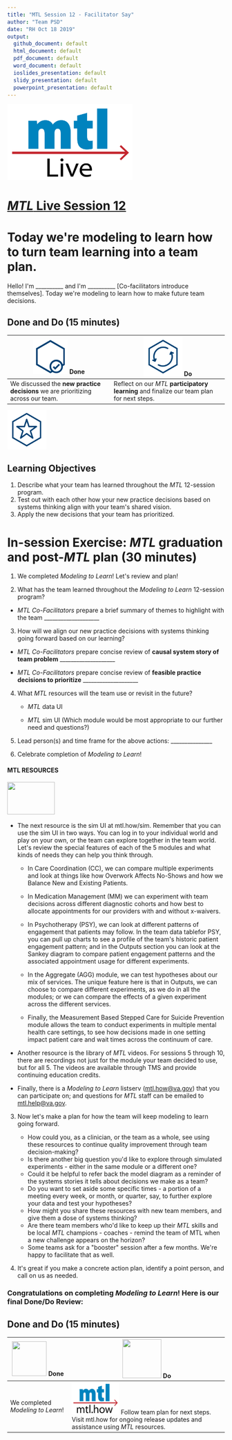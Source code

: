 ```yaml
---
title: "MTL Session 12 - Facilitator Say"
author: "Team PSD"
date: "RH Oct 18 2019"
output: 
  github_document: default
  html_document: default
  pdf_document: default
  word_document: default
  ioslides_presentation: default
  slidy_presentation: default
  powerpoint_presentation: default
---
```


[<img src = "https://github.com/lzim/teampsd/blob/master/resources/logos/mtl_live_sq_sm.png"
     height = "175" width = "290">](https://github.com/lzim/teampsd/blob/rh_10_17_2019/mtl_facilitate_workgroup/facilitator_say/mtl_session12_say.md)  

# [*MTL* Live Session 12](https://github.com/lzim/teampsd/blob/rh_10_17_2019/mtl_facilitate_workgroup/facilitator_say/mtl_session12_say.md "MTL Live Session 12")

# Today we're modeling to learn how to turn team learning into a team plan.
Hello! I'm __________ and I'm __________ [Co-facilitators introduce themselves]. Today we're modeling to learn how to make future team decisions.


## Done and Do (15 minutes)
<!-- Do/Done Tables -->
| [<img src = "https://github.com/lzim/teampsd/blob/master/resources/icons/done.png" height = "80" width = "80">](https://github.com/lzim/teampsd/blob/rh_10_17_2019/mtl_facilitate_workgroup/facilitator_say/mtl_session12_say.md) **Done** | [<img src = "https://github.com/lzim/teampsd/blob/master/resources/icons/do.png" height = "90" width = "90">](https://github.com/lzim/teampsd/blob/rh_10_17_2019/mtl_facilitate_workgroup/facilitator_say/mtl_session12_say.md) **Do** |
| --- | --- | 
| We discussed the **new practice decisions** we are prioritizing across our team. | Reflect on our _MTL_ **participatory learning** and finalize our team plan for next steps. | 

<!-- Learning Objectives Icon --> 
[<img src = "https://github.com/lzim/teampsd/blob/master/resources/icons/learning_objectives.png" height = "90" width = "90" style ="display: inline-block"/>](https://github.com/lzim/teampsd/blob/rh_10_17_2019/mtl_facilitate_workgroup/facilitator_say/mtl_session12_say.md)

## Learning Objectives

1. Describe what your team has learned throughout the *MTL* 12-session program.
2. Test out with each other how your new practice decisions based on systems thinking align with your team's shared vision.
3. Apply the new decisions that your team has prioritized.

# In-session Exercise: *MTL* graduation and post-*MTL* plan (30 minutes)

1. We completed _Modeling to Learn_! Let's review and plan!

2. What has the team learned throughout the *Modeling to Learn* 12-session program? 
- _MTL Co-Facilitators_ prepare a brief summary of themes to highlight with the team ____________________

3. How will we align our new practice decisions with systems thinking going forward based on our learning?

- _MTL Co-Facilitators_ prepare concise review of **causal system story of team problem** ____________________

- _MTL Co-Facilitators_ prepare concise review of **feasible practice decisions to prioritize** ____________________

4. What *MTL* resources will the team use or revisit in the future?

    - *MTL* data UI 
    
    - *MTL* sim UI (Which module would be most appropriate to our further need and questions?)

5. Lead person(s) and time frame for the above actions: _______________ 

6. Celebrate completion of *Modeling to Learn*!
   
#### MTL RESOURCES

   [<img src = "https://raw.githubusercontent.com/lzim/teampsd/master/resources/logos/mtl_how_sim.png" height = "75" width = "110">](http://mtl.how/sim) 
      
   + The next resource is the sim UI at mtl.how/sim. Remember that you can use the sim UI in two ways. You can log in to your individual world and play on your own, or the team can explore together in the team world. Let's review the special features of each of the 5 modules and what kinds of needs they can help you think through.  

       + In Care Coordination (CC), we can compare multiple experiments and look at things like how Overwork Affects No-Shows and how we Balance New and Existing Patients.

       + In Medication Management (MM) we can experiment with team decisions across different diagnostic cohorts and how best to allocate appointments for our providers with and without x-waivers.

       + In Psychotherapy (PSY), we can look at different patterns of engagement that patients may follow. In the team data tablefor PSY, you can pull up charts to see a profile of the team's historic patient engagement pattern; and in the Outputs section you can look at the Sankey diagram to compare patient engagement patterns and the associated appointment usage for different experiments.

       + In the Aggregate (AGG) module, we can test hypotheses about our mix of services. The unique feature here is that in Outputs, we can choose to compare different experiments, as we do in all the modules; or we can compare the effects of a given experiment across the different services. 

       + Finally, the Measurement Based Stepped Care for Suicide Prevention module allows the team to conduct experiments in multiple mental health care settings, to see how decisions made in one setting impact patient care and wait times across the continuum of care.
       
   + Another resource is the library of *MTL* videos. For sessions 5 through 10, there are recordings not just for the module your team decided to use, but for all 5. The videos are available through TMS and provide continuing education credits.

   + Finally, there is a *Modeling to Learn* listserv (mtl.how@va.gov) that you can participate on; and questions for *MTL* staff can be emailed to mtl.help@va.gov. 

3. Now let's make a plan for how the team will keep modeling to learn going forward.  

   + How could you, as a clinician, or the team as a whole, see using these resources to continue quality improvement through team decision-making?
   + Is there another big question you'd like to explore through simulated experiments - either in the same module or a different one?
   + Could it be helpful to refer back the model diagram as a reminder of the systems stories it tells about decisions we make as a team?
   + Do you want to set aside some specific times - a portion of a meeting every week, or month, or quarter, say, to further explore your data and test your hypotheses?
   + How might you share these resources with new team members, and give them a dose of systems thinking?
   + Are there team members who'd like to keep up their *MTL* skills and be local *MTL* champions - coaches - remind the team of MTL when a new challenge appears on the horizon?
   + Some teams ask for a "booster" session after a few months. We're happy to facilitate that as well.
   
 13. It's great if you make a concrete action plan, identify a point person, and call on us as needed.

### Congratulations on completing *Modeling to Learn*! Here is our final Done/Do Review:



## Done and Do (15 minutes)
<!-- Do/Done Tables -->
| [<img src = "https://raw.githubusercontent.com/lzim/teampsd/hexagon_icons/np_hexagon-check-mark_309690_003F72.png" height = "80" width = "80">](https://github.com/lzim/teampsd/blob/rh_10_17_2019/mtl_facilitate_workgroup/facilitator_say/mtl_session12_say.md) **Done** | [<img src = "https://raw.githubusercontent.com/lzim/teampsd/hexagon_icons/np_synchronize_778914_003F72.png" height = "90" width = "90">](https://github.com/lzim/teampsd/blob/rh_10_17_2019/mtl_facilitate_workgroup/facilitator_say/mtl_session12_say.md) **Do** |
| --- | --- | 
| We completed _Modeling to Learn_!|[<img src = "https://raw.githubusercontent.com/lzim/teampsd/master/resources/logos/mtl_how_sm.png" height = "75" width = "110">](http://mtl.how) Follow team plan for next steps. Visit mtl.how for ongoing release updates and assistance using _MTL_ resources. | 






